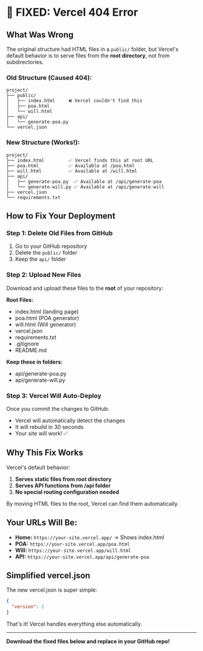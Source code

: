 # 🔧 FIXED: Vercel 404 Error

## What Was Wrong

The original structure had HTML files in a `public/` folder, but Vercel's default behavior is to serve files from the **root directory**, not from subdirectories.

### Old Structure (Caused 404):
```
project/
├── public/
│   ├── index.html     ❌ Vercel couldn't find this
│   ├── poa.html
│   └── will.html
├── api/
│   └── generate-poa.py
└── vercel.json
```

### New Structure (Works!):
```
project/
├── index.html         ✅ Vercel finds this at root URL
├── poa.html           ✅ Available at /poa.html
├── will.html          ✅ Available at /will.html
├── api/
│   ├── generate-poa.py  ✅ Available at /api/generate-poa
│   └── generate-will.py ✅ Available at /api/generate-will
├── vercel.json
└── requirements.txt
```

## How to Fix Your Deployment

### Step 1: Delete Old Files from GitHub

1. Go to your GitHub repository
2. Delete the `public/` folder
3. Keep the `api/` folder

### Step 2: Upload New Files

Download and upload these files to the **root** of your repository:

**Root Files:**
- index.html (landing page)
- poa.html (POA generator)
- will.html (Will generator)
- vercel.json
- requirements.txt
- .gitignore
- README.md

**Keep these in folders:**
- api/generate-poa.py
- api/generate-will.py

### Step 3: Vercel Will Auto-Deploy

Once you commit the changes to GitHub:
- Vercel will automatically detect the changes
- It will rebuild in 30 seconds
- Your site will work! ✅

## Why This Fix Works

Vercel's default behavior:
1. **Serves static files from root directory**
2. **Serves API functions from /api folder**
3. **No special routing configuration needed**

By moving HTML files to the root, Vercel can find them automatically.

## Your URLs Will Be:

- **Home:** `https://your-site.vercel.app/` → Shows index.html
- **POA:** `https://your-site.vercel.app/poa.html`
- **Will:** `https://your-site.vercel.app/will.html`
- **API:** `https://your-site.vercel.app/api/generate-poa`

## Simplified vercel.json

The new vercel.json is super simple:
```json
{
  "version": 2
}
```

That's it! Vercel handles everything else automatically.

---

**Download the fixed files below and replace in your GitHub repo!**

